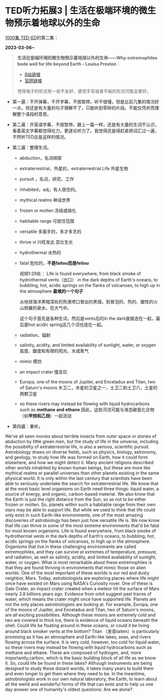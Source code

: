 # TED听力拓展3 | 生活在极端环境的微生物预示着地球以外的生命

[1000集 TED-ED](https://www.bilibili.com/video/BV1Gf4y1y7wc?p=1&vd_source=4a83c831c5458c234bb7ce23c54c2b63)的第二集：

**2023-03-06~**

> **生活在极端环境的微生物预示着地球以外的生命——Why extremophiles bode well for life beyond Earth - Louisa Preston**：
>
> - [B站链接](https://www.bilibili.com/video/BV1Gf4y1y7wc?p=2)
> - [官网链接](https://ed.ted.com/lessons/why-extremophiles-bode-well-for-life-beyond-earth-louisa-preston#watch)
>
> 觉得电子的形式有一些不友好，感觉手写或者平板的形式可能会更好。

- 第一遍：不开弹幕，不开字幕，不按暂停。听不很懂，但是比前几集的情况好一点，但还是有大量的句子理解不了，只能听到零碎的片段。不能仅凭听而理解整个语段的意思。

- 第二遍：开英语字幕，不按暂停。跟上一篇一样，还是有大量的生词不认识，看着英文字幕都觉得吃力，更遑论听力了。我觉得还是得赶紧把词汇过一遍，不然听TED总是这样的情况。

- 第三遍：整理生词。

  - abduction，名词绑架

  - extraterrestrial，外星的，extraterrestrial Life 外星生物

  - pursuit ，名词，研究，工作

  - inhabited，adj，有人居住的。

  - mythical realms 神话世界

  - frozen or molten 冻结或熔化

  - habitable range 可居住范围

  - versatile 多面手的，多才多艺的

  - thrive vi 兴旺发达 茁壮生长

  - hydrothermal  水热的

  - fatal 危险的，**不是faitou而是feitou**

    视频1:29处： Life is found everywhere, from black smoke of hydrothermal vents（出口） in the dark depths of Earth's oceans, to bubbling, hot, acidic
    springs on the flanks of volcanoes, to high up in the atmosphere **最难的一个句子**

    从地球海洋黑暗深处的热液喷口冒出的黑烟，到冒泡的、热的、酸性的火山侧翼的泉水，在大气中。

    这个句子首先是各种生词，然后是vents后的in the dark直接连在一起，最后是hot acidic spring这几个词也连在一起。

  - radiation，辐射

  - salinity, acidity, and limited availability of sunlight, water, or oxygen 盐度、酸度和有限的阳光、水或氧气

  - mimic  模仿  

  - an impact crater  撞击坑

  - Europa, one of the moons of Jupiter, and Enceladus and
    Titan, two of Saturn's moons 木卫二，木星的卫星之一，土卫二和土卫六，土星的两颗卫星

  - so these rivers may instead be flowing with liquid hydrocarbons such as **methane and ethane**  因此，这些河流可能与液态碳氢化合物（如**甲烷和乙烷**）一起流动 
  
- 第四遍：重听。









We've all seen movies about terrible insects from outer space or stories of abduction by little green men, but the study of life
in the universe, including the possibility of extraterrestrial life, is also a serious, scientific pursuit. Astrobiology draws on
diverse fields, such as physics, biology, astronomy, and geology, to study how life was formed on Earth, how it could form
elsewhere, and how we might detect it. Many ancient religions described other worlds inhabited by known human beings, but
these are more like mythical realms or parallel universes than other planets existing in the same physical world. It is only
within the last century that scientists have been able to seriously undertake the search for extraterrestrial life. We know that
at the most basic level organisms on Earth need three things: liquid water, a source of energy, and organic, carbon-based
material. We also know that the Earth is just the right distance from the Sun, so as not to be either frozen or molten. So, planets
within such a habitable range from their own stars may be able to support life. But while we used to think that life could only
exist in such Earth-like environments, one of the most amazing discoveries of astrobiology has been just how versatile life is.
We now know that life can thrive in some of the most extreme environments that'd be fatal for most known organisms. Life
is found everywhere, from black smoke of hydrothermal vents in the dark depths of Earth's oceans, to bubbling, hot, acidic
springs on the flanks of volcanoes, to high up in the atmosphere. Organisms that live in these challenging environments are
called extremophiles, and they can survive at extremes of temperature, pressure, and radiation, as well as salinity, acidity, and limited availability of sunlight, water, or oxygen. What is most remarkable about these extremophiles is that they are found thriving in environments that mimic those on alien worlds. One of the most important of these worlds is our red and dusty
neighbor, Mars. Today, astrobiologists are exploring places where life might once have existed on Mars using NASA's
Curiosity rover. One of these is Gale Crater, an impact crater created when a meteor hit the surface of Mars nearly 3.8 billions
years ago. Evidence from orbit suggest past traces of water, which means the crater might once have supported life. Planets
are not the only places astrobiologists are looking at. For example, Europa, one of the moons of Jupiter, and Enceladus and
Titan, two of Saturn's moons, are all exciting possibilities. Although these moons are extremely cold and two are covered in
thick ice, there is evidence of liquid oceans beneath the shell. Could life be floating around in these oceans, or could it be
living around black smoker vents at the bottom? Titan （发音taiten）is particularly promising as it has an atmosphere and Earth-like lakes, seas, and rivers flowing across the surface. It is very cold, however, too cold for liquid water, so these rivers may instead be flowing with liquid hydrocarbons such as methane and ethane. These are composed of hydrogen, and, more importantly,carbon, which is the basic building block of all life as we know it. So, could life be found in these lakes? Although instruments are being designed to study these distant worlds, it takes many years to build them and even longer to get them where they need to be. In the meantime, astrobiologists work in our own natural laboratory, the Earth, to learn about all the weird and wonderful forms of life that can exist and to help us one day answer one of humanity's oldest questions: Are we alone?